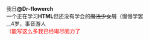 我日<strong>@Dr-flowerch</strong>    
一个正在学习<strong>HTML</strong>但还没有学会的<del>魔法少女</del>屑（慢慢学罢  
__4岁，事音游人  
<font color="red"> （能写这么多我已经竭尽脑力了  </font>
<!---www--->
